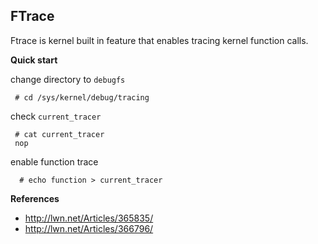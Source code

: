 ## FTrace 

Ftrace is kernel built in feature that enables tracing kernel function calls.

**Quick start**

 change directory to `debugfs`
 
     # cd /sys/kernel/debug/tracing
     
 check `current_tracer`

     # cat current_tracer
     nop
 
 enable function trace
 
      # echo function > current_tracer
 

**References**

* http://lwn.net/Articles/365835/
* http://lwn.net/Articles/366796/
